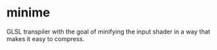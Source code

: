 # minime
GLSL transpiler with the goal of minifying the input shader in a way that makes it easy to compress.
